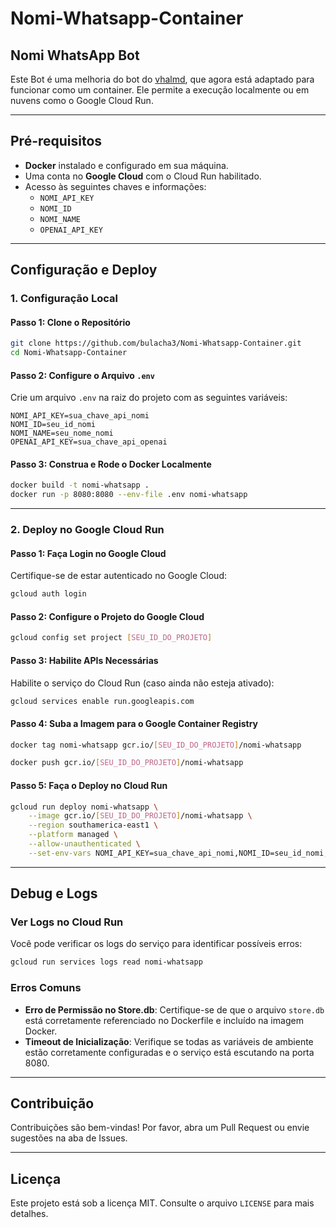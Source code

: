 # Nomi-Whatsapp-Container

## Nomi WhatsApp Bot

Este Bot é uma melhoria do bot do [vhalmd](https://github.com/vhalmd/nomi-whatsapp), que agora está adaptado para funcionar como um container. Ele permite a execução localmente ou em nuvens como o Google Cloud Run.

---

## Pré-requisitos

- **Docker** instalado e configurado em sua máquina.
- Uma conta no **Google Cloud** com o Cloud Run habilitado.
- Acesso às seguintes chaves e informações:
  - `NOMI_API_KEY`
  - `NOMI_ID`
  - `NOMI_NAME`
  - `OPENAI_API_KEY`

---

## Configuração e Deploy

### 1. Configuração Local

#### Passo 1: Clone o Repositório
```bash
git clone https://github.com/bulacha3/Nomi-Whatsapp-Container.git
cd Nomi-Whatsapp-Container
```

#### Passo 2: Configure o Arquivo `.env`
Crie um arquivo `.env` na raiz do projeto com as seguintes variáveis:

```env
NOMI_API_KEY=sua_chave_api_nomi
NOMI_ID=seu_id_nomi
NOMI_NAME=seu_nome_nomi
OPENAI_API_KEY=sua_chave_api_openai
```

#### Passo 3: Construa e Rode o Docker Localmente
```bash
docker build -t nomi-whatsapp .
docker run -p 8080:8080 --env-file .env nomi-whatsapp
```

---

### 2. Deploy no Google Cloud Run

#### Passo 1: Faça Login no Google Cloud
Certifique-se de estar autenticado no Google Cloud:
```bash
gcloud auth login
```

#### Passo 2: Configure o Projeto do Google Cloud
```bash
gcloud config set project [SEU_ID_DO_PROJETO]
```

#### Passo 3: Habilite APIs Necessárias
Habilite o serviço do Cloud Run (caso ainda não esteja ativado):
```bash
gcloud services enable run.googleapis.com
```

#### Passo 4: Suba a Imagem para o Google Container Registry
```bash
docker tag nomi-whatsapp gcr.io/[SEU_ID_DO_PROJETO]/nomi-whatsapp

docker push gcr.io/[SEU_ID_DO_PROJETO]/nomi-whatsapp
```

#### Passo 5: Faça o Deploy no Cloud Run
```bash
gcloud run deploy nomi-whatsapp \
    --image gcr.io/[SEU_ID_DO_PROJETO]/nomi-whatsapp \
    --region southamerica-east1 \
    --platform managed \
    --allow-unauthenticated \
    --set-env-vars NOMI_API_KEY=sua_chave_api_nomi,NOMI_ID=seu_id_nomi,NOMI_NAME=seu_nome_nomi,OPENAI_API_KEY=sua_chave_api_openai
```

---

## Debug e Logs

### Ver Logs no Cloud Run
Você pode verificar os logs do serviço para identificar possíveis erros:
```bash
gcloud run services logs read nomi-whatsapp
```

### Erros Comuns
- **Erro de Permissão no Store.db**: Certifique-se de que o arquivo `store.db` está corretamente referenciado no Dockerfile e incluído na imagem Docker.
- **Timeout de Inicialização**: Verifique se todas as variáveis de ambiente estão corretamente configuradas e o serviço está escutando na porta 8080.

---

## Contribuição
Contribuições são bem-vindas! Por favor, abra um Pull Request ou envie sugestões na aba de Issues.

---

## Licença
Este projeto está sob a licença MIT. Consulte o arquivo `LICENSE` para mais detalhes.
